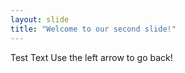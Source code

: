 ```yaml
---
layout: slide
title: "Welcome to our second slide!"
---
```

Test Text
Use the left arrow to go back!
